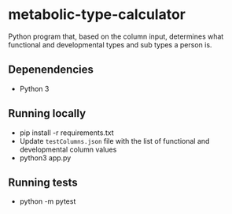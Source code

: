 # metabolic-type-calculator

Python program that, based on the column input, determines what functional and developmental types and sub types a person is.

## Depenendencies
- Python 3

## Running locally
- pip install -r requirements.txt
- Update `testColumns.json` file with the list of functional and developmental column values
- python3 app.py

## Running tests
- python -m pytest
